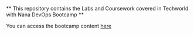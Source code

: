 ** This repository contains the Labs and Coursework covered in Techworld with Nana DevOps Bootcamp ** 

You can access the bootcamp content [here](https://www.techworld-with-nana.com/devops-bootcamp) 

